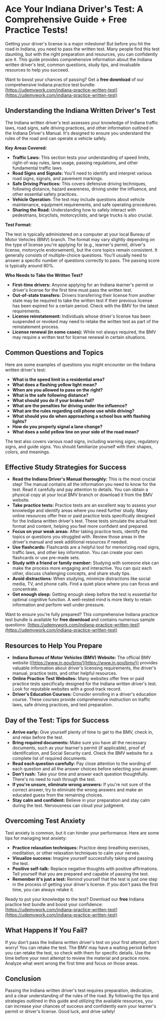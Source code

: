 # Ace Your Indiana Driver's Test: A Comprehensive Guide + Free Practice Tests!

Getting your driver's license is a major milestone! But before you hit the road in Indiana, you need to pass the written test. Many people find this test daunting, but with the right preparation and resources, you can confidently ace it. This guide provides comprehensive information about the Indiana written driver's test, common questions, study tips, and invaluable resources to help you succeed.

Want to boost your chances of passing? Get a **free download** of our comprehensive Indiana practice test bundle: [https://udemywork.com/indiana-practice-written-test](https://udemywork.com/indiana-practice-written-test)

## Understanding the Indiana Written Driver's Test

The Indiana written driver's test assesses your knowledge of Indiana traffic laws, road signs, safe driving practices, and other information outlined in the Indiana Driver's Manual. It's designed to ensure you understand the rules of the road and can operate a vehicle safely.

**Key Areas Covered:**

*   **Traffic Laws:** This section tests your understanding of speed limits, right-of-way rules, lane usage, passing regulations, and other fundamental traffic laws.
*   **Road Signs and Signals:** You'll need to identify and interpret various road signs, signals, and pavement markings.
*   **Safe Driving Practices:** This covers defensive driving techniques, following distance, hazard awareness, driving under the influence, and other essential safety practices.
*   **Vehicle Operation:** The test may include questions about vehicle maintenance, equipment requirements, and safe operating procedures.
*   **Sharing the Road:** Understanding how to safely interact with pedestrians, bicyclists, motorcyclists, and large trucks is also crucial.

**Test Format:**

The test is typically administered on a computer at your local Bureau of Motor Vehicles (BMV) branch. The format may vary slightly depending on the type of license you're applying for (e.g., learner's permit, driver's license, motorcycle endorsement), but the core topics remain consistent. It generally consists of multiple-choice questions. You'll usually need to answer a specific number of questions correctly to pass. The passing score is typically around 80%.

**Who Needs to Take the Written Test?**

*   **First-time drivers:** Anyone applying for an Indiana learner's permit or driver's license for the first time must pass the written test.
*   **Out-of-state transfers:** Drivers transferring their license from another state may be required to take the written test if their previous license has been expired for a certain period. Check with the BMV for the latest requirements.
*   **License reinstatement:** Individuals whose driver's license has been suspended or revoked may need to retake the written test as part of the reinstatement process.
*   **License renewal (in some cases):** While not always required, the BMV may require a written test for license renewal in certain situations.

## Common Questions and Topics

Here are some examples of questions you might encounter on the Indiana written driver's test:

*   **What is the speed limit in a residential area?**
*   **What does a flashing yellow light mean?**
*   **When are you allowed to pass on the right?**
*   **What is the safe following distance?**
*   **What should you do if your brakes fail?**
*   **What are the penalties for driving under the influence?**
*   **What are the rules regarding cell phone use while driving?**
*   **What should you do when approaching a school bus with flashing lights?**
*   **How do you properly signal a lane change?**
*   **What does a solid yellow line on your side of the road mean?**

The test also covers various road signs, including warning signs, regulatory signs, and guide signs. You should familiarize yourself with their shapes, colors, and meanings.

## Effective Study Strategies for Success

*   **Read the Indiana Driver's Manual thoroughly:** This is the most crucial step! The manual contains all the information you need to know for the test. Read it carefully and pay attention to details. You can obtain a physical copy at your local BMV branch or download it from the BMV website.
*   **Take practice tests:** Practice tests are an excellent way to assess your knowledge and identify areas where you need further study. Many online resources offer free or paid practice tests specifically designed for the Indiana written driver's test. These tests simulate the actual test format and content, helping you feel more confident and prepared.
*   **Focus on your weak areas:** After taking practice tests, identify the topics or questions you struggled with. Review those areas in the driver's manual and seek additional resources if needed.
*   **Use flashcards:** Flashcards are a helpful tool for memorizing road signs, traffic laws, and other key information. You can create your own flashcards or use pre-made sets.
*   **Study with a friend or family member:** Studying with someone else can make the process more engaging and interactive. You can quiz each other, discuss challenging concepts, and share study tips.
*   **Avoid distractions:** When studying, minimize distractions like social media, TV, and phone calls. Find a quiet place where you can focus and concentrate.
*   **Get enough sleep:** Getting enough sleep before the test is essential for optimal cognitive function. A well-rested mind is more likely to retain information and perform well under pressure.

Want to ensure you're fully prepared? This comprehensive Indiana practice test bundle is available for **free download** and contains numerous sample questions: [https://udemywork.com/indiana-practice-written-test](https://udemywork.com/indiana-practice-written-test)

## Resources to Help You Prepare

*   **Indiana Bureau of Motor Vehicles (BMV) Website:** The official BMV website ([https://www.in.gov/bmv/](https://www.in.gov/bmv/)) provides valuable information about driver's licensing requirements, the driver's manual, practice tests, and other helpful resources.
*   **Online Practice Test Websites:** Many websites offer free or paid practice tests specifically designed for the Indiana written driver's test. Look for reputable websites with a good track record.
*   **Driver's Education Courses:** Consider enrolling in a driver's education course. These courses provide comprehensive instruction on traffic laws, safe driving practices, and test preparation.

## Day of the Test: Tips for Success

*   **Arrive early:** Give yourself plenty of time to get to the BMV, check in, and relax before the test.
*   **Bring required documents:** Make sure you have all the necessary documents, such as your learner's permit (if applicable), proof of identification, and Social Security card. Check the BMV website for a complete list of required documents.
*   **Read each question carefully:** Pay close attention to the wording of each question and all the answer choices before selecting your answer.
*   **Don't rush:** Take your time and answer each question thoughtfully. There's no need to rush through the test.
*   **If you're unsure, eliminate wrong answers:** If you're not sure of the correct answer, try to eliminate the wrong answers and make an educated guess from the remaining choices.
*   **Stay calm and confident:** Believe in your preparation and stay calm during the test. Nervousness can cloud your judgment.

## Overcoming Test Anxiety

Test anxiety is common, but it can hinder your performance. Here are some tips for managing test anxiety:

*   **Practice relaxation techniques:** Practice deep breathing exercises, meditation, or other relaxation techniques to calm your nerves.
*   **Visualize success:** Imagine yourself successfully taking and passing the test.
*   **Positive self-talk:** Replace negative thoughts with positive affirmations. Tell yourself that you are prepared and capable of passing the test.
*   **Remember it's just a test:** Remind yourself that the test is just one step in the process of getting your driver's license. If you don't pass the first time, you can always retake it.

Ready to put your knowledge to the test? Download our **free** Indiana practice test bundle and boost your confidence: [https://udemywork.com/indiana-practice-written-test](https://udemywork.com/indiana-practice-written-test)

## What Happens If You Fail?

If you don't pass the Indiana written driver's test on your first attempt, don't worry! You can retake the test. The BMV may have a waiting period before you can retake the test, so check with them for specific details. Use the time before your next attempt to review the material and practice more. Analyze what went wrong the first time and focus on those areas.

## Conclusion

Passing the Indiana written driver's test requires preparation, dedication, and a clear understanding of the rules of the road. By following the tips and strategies outlined in this guide and utilizing the available resources, you can increase your chances of success and confidently earn your learner's permit or driver's license. Good luck, and drive safely!
